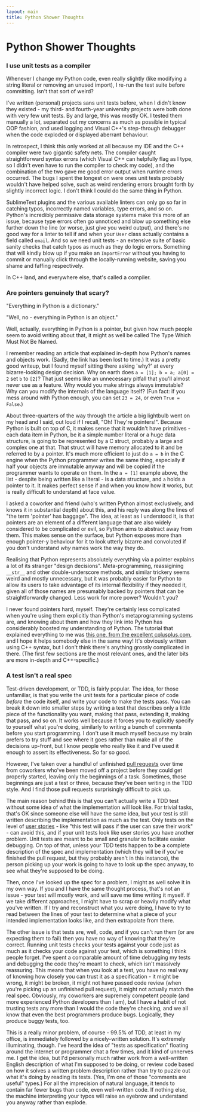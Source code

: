 ```yaml
---
layout: main
title: Python Shower Thoughts
---
```


# Python Shower Thoughts

### I use unit tests as a compiler

Whenever I change my Python code, even really slightly (like modifying a string literal or removing an unused import), I re-run the test suite before committing.  Isn't that sort of weird?

I've written (personal) projects sans unit tests before, when I didn't know they existed - my third- and fourth-year university projects were both done with very few unit tests. By and large, this was mostly OK. I tested them manually a lot, separated out my concerns as much as possible in typical OOP fashion, and used logging and Visual C++'s step-through debugger when the code exploded or displayed aberrant behaviour.

In retrospect, I think this only worked at all because my IDE and the C++ compiler were two gigantic safety nets.  The compiler caught straightforward syntax errors (which Visual C++ can helpfully flag as I type, so I didn't even have to run the compiler to check my code), and the combination of the two gave me good error output when runtime errors occurred.  The bugs I spent the longest on were ones unit tests probably wouldn't have helped solve, such as weird rendering errors brought forth by slightly incorrect logic.  I don't think I could do the same thing in Python.

SublimeText plugins and the various available linters can only go so far in catching typos, incorrectly named variables, type errors, and so on.  Python's incredibly permissive data storage systems make this more of an issue, because type errors often go unnoticed and blow up something else further down the line (or worse, just give you weird output), and there's no good way for a linter to tell if and when your `User` class actually contains a field called `email`.  And so we need unit tests - an extensive suite of basic sanity checks that catch typos as much as they do logic errors.  Something that will kindly blow up if you make an `ImportError` without you having to commit or manually click through the locally-running website, saving you shame and faffing respectively.

In C++ land, and everywhere else, that's called a compiler.


### Are pointers genuinely that scary?

"Everything in Python is a dictionary."

"Well, no - everything in Python is an object."

Well, actually, everything in Python is a pointer, but given how much people seem to avoid writing about that, it might as well be called The Type Which Must Not Be Named.

I remember reading an article that explained in-depth how Python's names and objects work.  (Sadly, the link has been lost to time.)  It was a pretty good writeup, but I found myself sitting there asking 'why?' at every bizarre-looking design decision.  Why on earth does `a = [1]; b = a; a[0] = 2` set `b` to `[2]`?  That just seems like an unnecessary pitfall that you'll almost never use as a feature.  Why would you make strings always immutable?  Why can you modify the internals of the language itself?  (Fun fact: if you mess around with Python enough, you can set `23 = 24`, or even `True = False`.)

About three-quarters of the way through the article a big lightbulb went on my head and I said, out loud if I recall, "Oh! They're pointers!".  Because Python is built on top of C, it makes sense that it wouldn't have primitives - each data item in Python, be it a simple number literal or a huge data structure, is going to be represented by a C struct, probably a large and complex one at that.  That struct will have memory allocated to it and be referred to by a pointer.  It's much more efficient to just do `a = b` in the C engine when the Python programmer writes the same thing, especially if half your objects are immutable anyway and will be copied if the programmer wants to operate on them.  In the `a = [1]` example above, the list - despite being written like a literal - is a data structure, and `a` holds a pointer to it.  It makes perfect sense if and when you know how it works, but is really difficult to understand at face value.

I asked a coworker and friend (who's written Python almost exclusively, and knows it in substantial depth) about this, and his reply was along the lines of "the term 'pointer' has baggage".  The idea, at least as I understood it, is that pointers are an element of a different language that are also widely considered to be complicated or evil, so Python aims to abstract away from them.  This makes sense on the surface, but Python exposes more than enough pointer-y behaviour for it to look utterly bizarre and convoluted if you don't understand _why_ names work the way they do.

Realising that Python represents absolutely everything via a pointer explains a lot of its stranger "design decisions".  Meta-programming, reassigining `__str__` and other double-underscore methods, and similar trickery seems weird and mostly unnecessary, but it was probably easier for Python to allow its users to take advantage of its internal flexibility if they needed it, given all of those names are presumably backed by pointers that can be straightforwardly changed.  Less work for more power?  Wouldn't you?

I never found pointers hard, myself.  They're certainly less complicated when you're using them explicitly than Python's metaprogramming systems are, and knowing about them and how they link into Python has considerably boosted my understanding of Python.  The tutorial that explained everything to me was [this one, from the excellent cplusplus.com](http://www.cplusplus.com/doc/tutorial/pointers/), and I hope it helps somebody else in the same way!  It's obviously written using C++ syntax, but I don't think there's anything grossly complicated in there.  (The first few sections are the most relevant ones, and the later bits are more in-depth and C++-specific.)


### A test isn't a real spec

Test-driven development, or TDD, is fairly popular.  The idea, for those unfamiliar, is that you write the unit tests for a particular piece of code _before_ the code itself, and write your code to make the tests pass.  You can break it down into smaller steps by writing a test that describes only a little piece of the functionality you want, making that pass, extending it, making that pass, and so on.  It works well because it forces you to explicitly specify to yourself what you're doing, similarly to writing a bunch of comments before you start programming.  I don't use it much myself because my brain prefers to try stuff and see where it goes rather than make all of the decisions up-front, but I know people who really like it and I've used it enough to assert its effectiveness.  So far so good.

However, I've taken over a handful of unfinished [pull requests](https://help.github.com/articles/using-pull-requests/) over time from coworkers who've been moved off a project before they could get properly started, leaving only the beginnings of a task.  Sometimes, those beginnings are just a test or three, because they've been writing in the TDD style.  And I find those pull requests surprisingly difficult to pick up.

The main reason behind this is that you can't actually write a TDD test without some idea of what the implementation will look like.  For trivial tasks, that's OK since someone else will have the same idea, but your test is still written describing the implementation as much as the test.  Only tests on the level of [user stories](http://www.mountaingoatsoftware.com/agile/user-stories) - like "this test will pass if the user can save their work" - can avoid this, and if your unit tests look like user stories you have another problem.  Unit tests are meant to be small and granular to facilitate easier debugging.  On top of that, unless your TDD tests happen to be a complete description of the spec and implementation (which they will be if you've finished the pull request, but they probably aren't in this instance), the person picking up your work is going to have to look up the spec anyway, to see what they're supposed to be doing.

Then, once I've looked up the spec for a problem, I might as well solve it in my own way.  If you and I have the same thought process, that's not an issue - your test will mostly work, and will save me time writing it myself.  If we take different approaches, I might have to scrap or heavily modify what you've written.  If I try and reconstruct what you were doing, I have to try to read between the lines of your test to determine what a piece of your intended implementation looks like, and then extrapolate from there.

The other issue is that tests are, well, code, and if you can't run them (or are expecting them to fail) then you have no way of knowing that they're correct.  Running unit tests checks your tests against your code just as much as it checks your code against your test, which is something I think people forget.  I've spent a comparable amount of time debugging my tests and debugging the code they're meant to check, which isn't massively reassuring.  This means that when you look at a test, you have no real way of knowing how closely you can trust it as a specification - it might be wrong, it might be broken, it might not have passed code review (when you're picking up an unfinished pull request), it might not actually match the real spec.  Obviously, my coworkers are supremely competent people (and more experienced Python developers than I am), but I have a habit of not trusting tests any more than I would the code they're checking, and we all know that even the best programmers produce bugs.  Logically, they produce buggy tests, too.

This is a really minor problem, of course - 99.5% of TDD, at least in my office, is immediately followed by a nicely-written solution.  It's extremely illuminating, though.  I've heard the idea of "tests as specification" floating around the internet or programmer chat a few times, and it kind of unnerves me.  I get the idea, but I'd personally much rather work from a well-written English description of what I'm supposed to be doing, or review code based on how it solves a written problem description rather than try to puzzle out what it's doing by reading its tests.  (Yes, I'm one of those "comments are useful" types.)  For all the imprecision of natural language, it tends to contain far fewer bugs than code, even well-written code.  If nothing else, the machine interpreting your typos will raise an eyebrow and understand you anyway rather than explode.
